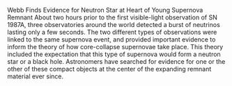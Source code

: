 Webb Finds Evidence for Neutron Star at Heart of Young Supernova Remnant 
 About two hours prior to the first visible-light observation of SN 1987A, three observatories around the world detected a burst of neutrinos lasting only a few seconds. The two different types of observations were linked to the same supernova event, and provided important evidence to inform the theory of how core-collapse supernovae take place. This theory included the expectation that this type of supernova would form a neutron star or a black hole. Astronomers have searched for evidence for one or the other of these compact objects at the center of the expanding remnant material ever since.